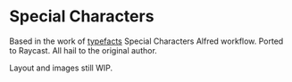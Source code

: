 # Special Characters

Based in the work of [typefacts](https://github.com/typefacts/alfred-special-characters/) Special Characters Alfred workflow. Ported to Raycast. All hail to the original author.

Layout and images still WIP.
